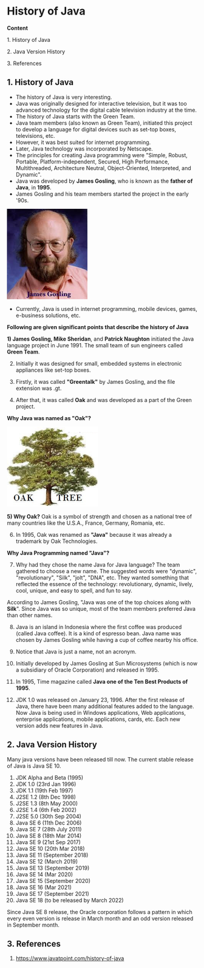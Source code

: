 # History of Java

**Content**

1\. History of Java

2\. Java Version History

3\. References

## 1. History of Java

-   The history of Java is very interesting.
-   Java was originally designed for interactive television, but it was too advanced technology for the digital cable television industry at the time.
-   The history of Java starts with the Green Team.
-   Java team members (also known as Green Team), initiated this project to develop a language for digital devices such as set-top boxes, televisions, etc.
-   However, it was best suited for internet programming.
-   Later, Java technology was incorporated by Netscape.
-   The principles for creating Java programming were "Simple, Robust, Portable, Platform-independent, Secured, High Performance, Multithreaded, Architecture Neutral, Object-Oriented, Interpreted, and Dynamic".
-   Java was developed by **James Gosling**, who is known as the **father of Java**, in **1995**.
-   James Gosling and his team members started the project in the early '90s.

![James Gosling - founder of java](media/621a5b08b87e616731579d67b9be73d7.jpeg)

-   Currently, Java is used in internet programming, mobile devices, games, e-business solutions, etc.

**Following are given significant points that describe the history of Java**

**1) James Gosling, Mike Sheridan**, and **Patrick Naughton** initiated the Java language project in June 1991. The small team of sun engineers called **Green Team**.

2) Initially it was designed for small, embedded systems in electronic appliances like set-top boxes.

3) Firstly, it was called **"Greentalk"** by James Gosling, and the file extension was .gt.

4) After that, it was called **Oak** and was developed as a part of the Green project.

**Why Java was named as "Oak"?**

**![](media/2ee324248ab1238fca551433f468ecbd.png)**

**5) Why Oak?** Oak is a symbol of strength and chosen as a national tree of many countries like the U.S.A., France, Germany, Romania, etc.

6) In 1995, Oak was renamed as **"Java"** because it was already a trademark by Oak Technologies.

**Why Java Programming named "Java"?**

7) Why had they chose the name Java for Java language? The team gathered to choose a new name. The suggested words were "dynamic", "revolutionary", "Silk", "jolt", "DNA", etc. They wanted something that reflected the essence of the technology: revolutionary, dynamic, lively, cool, unique, and easy to spell, and fun to say.

According to James Gosling, "Java was one of the top choices along with **Silk**". Since Java was so unique, most of the team members preferred Java than other names.

8) Java is an island in Indonesia where the first coffee was produced (called Java coffee). It is a kind of espresso bean. Java name was chosen by James Gosling while having a cup of coffee nearby his office.

9) Notice that Java is just a name, not an acronym.

10) Initially developed by James Gosling at Sun Microsystems (which is now a subsidiary of Oracle Corporation) and released in 1995.

11) In 1995, Time magazine called **Java one of the Ten Best Products of 1995**.

12) JDK 1.0 was released on January 23, 1996. After the first release of Java, there have been many additional features added to the language. Now Java is being used in Windows applications, Web applications, enterprise applications, mobile applications, cards, etc. Each new version adds new features in Java.

## 2. Java Version History

Many java versions have been released till now. The current stable release of Java is Java SE 10.

1.  JDK Alpha and Beta (1995)
2.  JDK 1.0 (23rd Jan 1996)
3.  JDK 1.1 (19th Feb 1997)
4.  J2SE 1.2 (8th Dec 1998)
5.  J2SE 1.3 (8th May 2000)
6.  J2SE 1.4 (6th Feb 2002)
7.  J2SE 5.0 (30th Sep 2004)
8.  Java SE 6 (11th Dec 2006)
9.  Java SE 7 (28th July 2011)
10. Java SE 8 (18th Mar 2014)
11. Java SE 9 (21st Sep 2017)
12. Java SE 10 (20th Mar 2018)
13. Java SE 11 (September 2018)
14. Java SE 12 (March 2019)
15. Java SE 13 (September 2019)
16. Java SE 14 (Mar 2020)
17. Java SE 15 (September 2020)
18. Java SE 16 (Mar 2021)
19. Java SE 17 (September 2021)
20. Java SE 18 (to be released by March 2022)

Since Java SE 8 release, the Oracle corporation follows a pattern in which every even version is release in March month and an odd version released in September month.

## 3. References

1.  https://www.javatpoint.com/history-of-java
